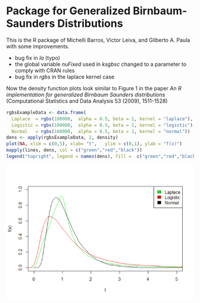 # Package for Generalized Birnbaum-Saunders Distributions



This is the R package of Michelli Barros, Victor Leiva, and Gilberto A. Paula with some improvements.

- bug fix in *la* (typo)
- the global variable *nuFixed* used in  *ksgbsc* changed to a parameter to comply with CRAN rules
- bug fix in *rgbs* in the laplace kernel case

Now the density function plots look similar to Figure 1 in the paper *An R implementation for generalized Birnbaum Saunders distributions* (Computational Statistics and Data Analysis 53 (2009), 1511-1528)


```r
rgbsExampleData <- data.frame( 
  Laplace  = rgbs(100000,  alpha = 0.5, beta = 1, kernel = "laplace"),
  Logistic = rgbs(100000,  alpha = 0.5, beta = 1, kernel = "logistic"),
  Normal   = rgbs(100000,  alpha = 0.5, beta = 1, kernel = "normal"))
dens <- apply(rgbsExampleData, 2, density)
plot(NA, xlim = c(0,5), xlab= "t",   ylim = c(0,1), ylab = "f(x)")
mapply(lines, dens, col = c("green","red","black"))
legend("topright", legend = names(dens), fill =  c("green","red","black") )
```

![](README_files/figure-html/rgbs-1.png)<!-- -->

